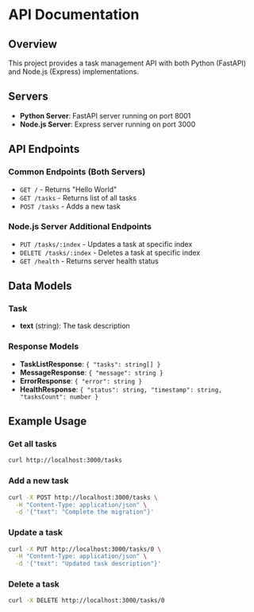# API Documentation

## Overview
This project provides a task management API with both Python (FastAPI) and Node.js (Express) implementations.

## Servers
- **Python Server**: FastAPI server running on port 8001
- **Node.js Server**: Express server running on port 3000

## API Endpoints

### Common Endpoints (Both Servers)
- `GET /` - Returns "Hello World"
- `GET /tasks` - Returns list of all tasks
- `POST /tasks` - Adds a new task

### Node.js Server Additional Endpoints
- `PUT /tasks/:index` - Updates a task at specific index
- `DELETE /tasks/:index` - Deletes a task at specific index
- `GET /health` - Returns server health status

## Data Models

### Task
- **text** (string): The task description

### Response Models
- **TaskListResponse**: `{ "tasks": string[] }`
- **MessageResponse**: `{ "message": string }`
- **ErrorResponse**: `{ "error": string }`
- **HealthResponse**: `{ "status": string, "timestamp": string, "tasksCount": number }`

## Example Usage

### Get all tasks
```bash
curl http://localhost:3000/tasks
```

### Add a new task
```bash
curl -X POST http://localhost:3000/tasks \
  -H "Content-Type: application/json" \
  -d '{"text": "Complete the migration"}'
```

### Update a task
```bash
curl -X PUT http://localhost:3000/tasks/0 \
  -H "Content-Type: application/json" \
  -d '{"text": "Updated task description"}'
```

### Delete a task
```bash
curl -X DELETE http://localhost:3000/tasks/0
```
